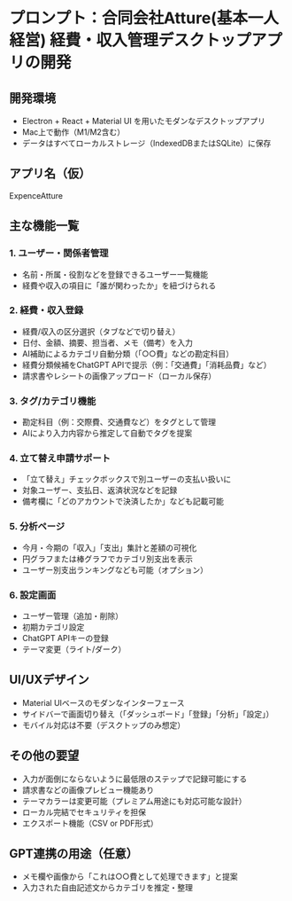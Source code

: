 # プロンプト：合同会社Atture(基本一人経営) 経費・収入管理デスクトップアプリの開発

## 開発環境
- Electron + React + Material UI を用いたモダンなデスクトップアプリ
- Mac上で動作（M1/M2含む）
- データはすべてローカルストレージ（IndexedDBまたはSQLite）に保存

## アプリ名（仮）
ExpenceAtture

## 主な機能一覧

### 1. ユーザー・関係者管理
- 名前・所属・役割などを登録できるユーザー一覧機能
- 経費や収入の項目に「誰が関わったか」を紐づけられる

### 2. 経費・収入登録
- 経費/収入の区分選択（タブなどで切り替え）
- 日付、金額、摘要、担当者、メモ（備考）を入力
- AI補助によるカテゴリ自動分類（「○○費」などの勘定科目）
- 経費分類候補をChatGPT APIで提示（例：「交通費」「消耗品費」など）
- 請求書やレシートの画像アップロード（ローカル保存）

### 3. タグ/カテゴリ機能
- 勘定科目（例：交際費、交通費など）をタグとして管理
- AIにより入力内容から推定して自動でタグを提案

### 4. 立て替え申請サポート
- 「立て替え」チェックボックスで別ユーザーの支払い扱いに
- 対象ユーザー、支払日、返済状況などを記録
- 備考欄に「どのアカウントで決済したか」なども記載可能

### 5. 分析ページ
- 今月・今期の「収入」「支出」集計と差額の可視化
- 円グラフまたは棒グラフでカテゴリ別支出を表示
- ユーザー別支出ランキングなども可能（オプション）

### 6. 設定画面
- ユーザー管理（追加・削除）
- 初期カテゴリ設定
- ChatGPT APIキーの登録
- テーマ変更（ライト/ダーク）

## UI/UXデザイン
- Material UIベースのモダンなインターフェース
- サイドバーで画面切り替え（「ダッシュボード」「登録」「分析」「設定」）
- モバイル対応は不要（デスクトップのみ想定）

## その他の要望
- 入力が面倒にならないように最低限のステップで記録可能にする
- 請求書などの画像プレビュー機能あり
- テーマカラーは変更可能（プレミアム用途にも対応可能な設計）
- ローカル完結でセキュリティを担保
- エクスポート機能（CSV or PDF形式）

## GPT連携の用途（任意）
- メモ欄や画像から「これは○○費として処理できます」と提案
- 入力された自由記述文からカテゴリを推定・整理